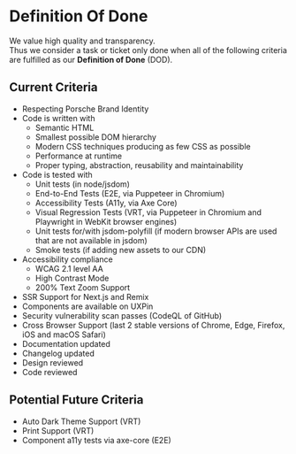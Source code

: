 # Definition Of Done

We value high quality and transparency.  
Thus we consider a task or ticket only done when all of the following criteria are fulfilled as our **Definition of
Done** (DOD).

<TableOfContents></TableOfContents>

## Current Criteria

- Respecting Porsche Brand Identity
- Code is written with
  - Semantic HTML
  - Smallest possible DOM hierarchy
  - Modern CSS techniques producing as few CSS as possible
  - Performance at runtime
  - Proper typing, abstraction, reusability and maintainability
- Code is tested with
  - Unit tests (in node/jsdom)
  - End-to-End Tests (E2E, via Puppeteer in Chromium)
  - Accessibility Tests (A11y, via Axe Core)
  - Visual Regression Tests (VRT, via Puppeteer in Chromium and Playwright in WebKit browser engines)
  - Unit tests for/with jsdom-polyfill (if modern browser APIs are used that are not available in jsdom)
  - Smoke tests (if adding new assets to our CDN)
- Accessibility compliance
  - WCAG 2.1 level AA
  - High Contrast Mode
  - 200% Text Zoom Support
- SSR Support for Next.js and Remix
- Components are available on UXPin
- Security vulnerability scan passes (CodeQL of GitHub)
- Cross Browser Support (last 2 stable versions of Chrome, Edge, Firefox, iOS and macOS Safari)
- Documentation updated
- Changelog updated
- Design reviewed
- Code reviewed

## Potential Future Criteria

- Auto Dark Theme Support (VRT)
- Print Support (VRT)
- Component a11y tests via axe-core (E2E)
